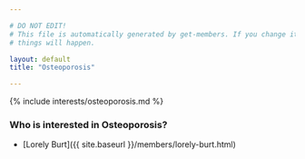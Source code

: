 ```yaml
---

# DO NOT EDIT!
# This file is automatically generated by get-members. If you change it, bad
# things will happen.

layout: default
title: "Osteoporosis"

---
```


{% include interests/osteoporosis.md %}

### Who is interested in Osteoporosis?


* [Lorely Burt]({{ site.baseurl }}/members/lorely-burt.html)
